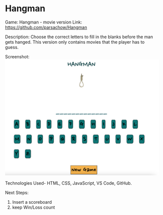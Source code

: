 # Hangman

Game: Hangman - movie version
Link: https://github.com/parsachow/Hangman

Description: 
Choose the correct letters to fill in the blanks before the man gets hanged. This version only contains movies that the player has to guess.

Screenshot: ![Hangman layout](pics/hangman-browser-layout.png)

Technologies Used- HTML, CSS, JavaScript, VS Code, GitHub.

Next Steps: 
1. Insert a scoreboard
2. keep Win/Loss count
